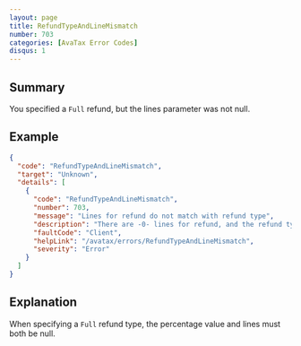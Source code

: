 ```yaml
---
layout: page
title: RefundTypeAndLineMismatch
number: 703
categories: [AvaTax Error Codes]
disqus: 1
---
```


## Summary

You specified a `Full` refund, but the lines parameter was not null.

## Example

```json
{
  "code": "RefundTypeAndLineMismatch",
  "target": "Unknown",
  "details": [
    {
      "code": "RefundTypeAndLineMismatch",
      "number": 703,
      "message": "Lines for refund do not match with refund type",
      "description": "There are -0- lines for refund, and the refund type is -1-. If refund type is full, refund lines should be null.",
      "faultCode": "Client",
      "helpLink": "/avatax/errors/RefundTypeAndLineMismatch",
      "severity": "Error"
    }
  ]
}
```

## Explanation

When specifying a `Full` refund type, the percentage value and lines must both be null.
